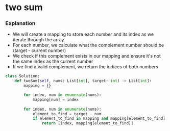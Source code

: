 # two sum

### Explanation

- We will create a mapping to store each number and its index as we iterate through the array
- For each number, we calculate what the complement number should be (target - current number)
- We check if this complement exists in our mapping and ensure it's not the same index as the current number
- If we find a valid complement, we return the indices of both numbers

```python
class Solution:
    def twoSum(self, nums: List[int], target: int) -> List[int]:
        mapping = {}

        for index, num in enumerate(nums):
            mapping[num] = index
        
        for index, num in enumerate(nums):
            element_to_find = target - num
            if element_to_find in mapping and mapping[element_to_find] != index:
                return [index, mapping[element_to_find]]
```